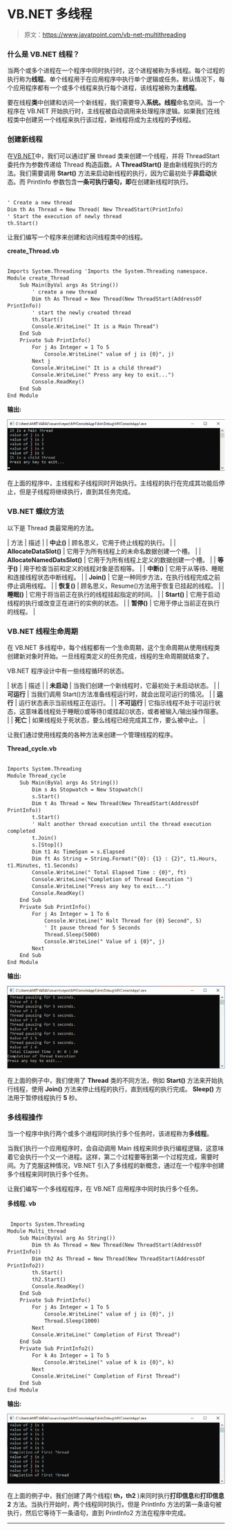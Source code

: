 # VB.NET 多线程

> 原文：<https://www.javatpoint.com/vb-net-multithreading>

### 什么是 VB.NET 线程？

当两个或多个进程在一个程序中同时执行时，这个进程被称为多线程。每个过程的执行称为**线程**。单个线程用于在应用程序中执行单个逻辑或任务。默认情况下，每个应用程序都有一个或多个线程来执行每个进程，该线程被称为**主线程**。

要在线程**类**中创建和访问一个新线程，我们需要导入**系统。线程**命名空间。当一个程序在 VB.NET 开始执行时，主线程被自动调用来处理程序逻辑。如果我们在线程类中创建另一个线程来执行该过程，新线程将成为主线程的**子**线程。

### 创建新线程

在[VB.NET](https://www.javatpoint.com/vb-net)中，我们可以通过扩展 thread 类来创建一个线程，并将 ThreadStart 委托作为参数传递给 Thread 构造函数。A **ThreadStart()** 是由新线程执行的方法。我们需要调用 **Start()** 方法来启动新线程的执行，因为它最初处于**非启动**状态。而 PrintInfo 参数包含**一条可执行语句，即**在创建新线程时执行。

```

' Create a new thread
Dim th As Thread = New Thread( New ThreadStart(PrintInfo)
' Start the execution of newly thread
th.Start()  

```

让我们编写一个程序来创建和访问线程类中的线程。

**create_Thread.vb**

```

Imports System.Threading 'Imports the System.Threading namespace. 
Module create_Thread
    Sub Main(ByVal args As String())
        ' create a new thread 
        Dim th As Thread = New Thread(New ThreadStart(AddressOf PrintInfo))
        ' start the newly created thread
        th.Start()
        Console.WriteLine(" It is a Main Thread")
    End Sub
    Private Sub PrintInfo()
        For j As Integer = 1 To 5
            Console.WriteLine(" value of j is {0}", j)
        Next j
        Console.WriteLine(" It is a child thread")
        Console.WriteLine(" Press any key to exit...")
        Console.ReadKey()
    End Sub
End Module

```

**输出:**

![VB.NET Multithreading](img/5c5cc3f8715abe5b69a950a0ab91a6cc.png)

在上面的程序中，主线程和子线程同时开始执行。主线程的执行在完成其功能后停止，但是子线程将继续执行，直到其任务完成。

### VB.NET 螺纹方法

以下是 Thread 类最常用的方法。

| 方法 | 描述 |
| **中止()** | 顾名思义，它用于终止线程的执行。 |
| **AllocateDataSlot()** | 它用于为所有线程上的未命名数据创建一个槽。 |
| **AllocateNamedDatsSlot()** | 它用于为所有线程上定义的数据创建一个槽。 |
| **等于()** | 用于检查当前和定义的线程对象是否相等。 |
| **中断()** | 它用于从等待、睡眠和连接线程状态中断线程。 |
| **Join()** | 它是一种同步方法，在执行线程完成之前停止调用线程。 |
| **恢复()** | 顾名思义，Resume()方法用于恢复已挂起的线程。 |
| **睡眠()** | 它用于将当前正在执行的线程挂起指定的时间。 |
| **Start()** | 它用于启动线程的执行或改变正在进行的实例的状态。 |
| **暂停()** | 它用于停止当前正在执行的线程。 |

### VB.NET 线程生命周期

在 VB.NET 多线程中，每个线程都有一个生命周期，这个生命周期从使用线程类创建新对象时开始。一旦线程类定义的任务完成，线程的生命周期就结束了。

VB.NET 程序设计中有一些线程循环的状态。

| 状态 | 描述 |
| **未启动** | 当我们创建一个新线程时，它最初处于未启动状态。 |
| **可运行** | 当我们调用 Start()方法准备线程运行时，就会出现可运行的情况。 |
| **运行** | 运行状态表示当前线程正在运行。 |
| **不可运行** | 它指示线程不处于可运行状态，这意味着线程处于睡眠()或等待()或挂起()状态，或者被输入/输出操作阻塞。 |
| **死亡** | 如果线程处于死状态，要么线程已经完成其工作，要么被中止。 |

让我们通过使用线程类的各种方法来创建一个管理线程的程序。

**Thread_cycle.vb**

```

Imports System.Threading
Module Thread_cycle
    Sub Main(ByVal args As String())
        Dim s As Stopwatch = New Stopwatch()
        s.Start()
        Dim t As Thread = New Thread(New ThreadStart(AddressOf PrintInfo))
        t.Start()
        ' Halt another thread execution until the thread execution completed
        t.Join()
        s.[Stop]()
        Dim t1 As TimeSpan = s.Elapsed
        Dim ft As String = String.Format("{0}: {1} : {2}", t1.Hours, t1.Minutes, t1.Seconds)
        Console.WriteLine(" Total Elapsed Time : {0}", ft)
        Console.WriteLine("Completion of Thread Execution ")
        Console.WriteLine("Press any key to exit...")
        Console.ReadKey()
    End Sub
    Private Sub PrintInfo()
        For j As Integer = 1 To 6
            Console.WriteLine(" Halt Thread for {0} Second", 5)
            ' It pause thread for 5 Seconds
            Thread.Sleep(5000)
            Console.WriteLine(" Value of i {0}", j)
        Next
    End Sub
End Module

```

**输出:**

![VB.NET Multithreading](img/d2523040faea4e21d79cc94b6c5f5e3a.png)

在上面的例子中，我们使用了 **Thread** 类的不同方法，例如 **Start()** 方法来开始执行线程，使用 **Join()** 方法来停止线程的执行，直到线程的执行完成。 **Sleep()** 方法用于暂停线程执行 **5** 秒。

### 多线程操作

当一个程序中执行两个或多个进程同时执行多个任务时，该进程称为**多线程**。

当我们执行一个应用程序时，会自动调用 Main 线程来同步执行编程逻辑，这意味着它会执行一个又一个进程。这样，第二个过程要等到第一个过程完成，需要时间。为了克服这种情况，VB.NET 引入了多线程的新概念，通过在一个程序中创建多个线程来同时执行多个任务。

让我们编写一个多线程程序，在 VB.NET 应用程序中同时执行多个任务。

**多线程. vb**

```

 Imports System.Threading
Module Multi_thread
    Sub Main(ByVal arg As String())
        Dim th As Thread = New Thread(New ThreadStart(AddressOf PrintInfo))
        Dim th2 As Thread = New Thread(New ThreadStart(AddressOf PrintInfo2))
        th.Start()
        th2.Start()
        Console.ReadKey()
    End Sub
    Private Sub PrintInfo()
        For j As Integer = 1 To 5
            Console.WriteLine(" value of j is {0}", j)
            Thread.Sleep(1000)
        Next
        Console.WriteLine(" Completion of First Thread")
    End Sub
    Private Sub PrintInfo2()
        For k As Integer = 1 To 5
            Console.WriteLine(" value of k is {0}", k)
        Next
        Console.WriteLine(" Completion of First Thread")
    End Sub
End Module

```

**输出:**

![VB.NET Multithreading](img/ff5c7f2d641255756b9a99dd32f1cc67.png)

在上面的例子中，我们创建了两个线程( **th，th2** )来同时执行**打印信息**和**打印信息 2** 方法。当执行开始时，两个线程同时执行。但是 PrintInfo 方法的第一条语句被执行，然后它等待下一条语句，直到 PrintInfo2 方法在程序中完成。

* * *